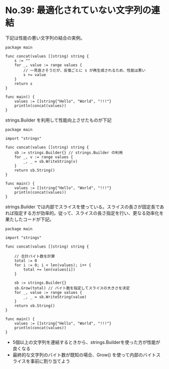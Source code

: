 # No.39: 最適化されていない文字列の連結

下記は性能の悪い文字列の結合の実例。

```golang
package main

func concat(values []string) string {
	s := ""
	for _, value := range values {
		// 一見良さそうだが、反復ごとに s が再生成されるため、性能は悪い
		s += value
	}
	return s
}

func main() {
	values := []string{"Hello", "World", "!!!"}
	println(concat(values))
}
```

strings.Builder を利用して性能向上させたものが下記

```golang
package main

import "strings"

func concat(values []string) string {
	sb := strings.Builder{} // strings.Builder の利用
	for _, v := range values {
		_, _ = sb.WriteString(v)
	}
	return sb.String()
}

func main() {
	values := []string{"Hello", "World", "!!!"}
	println(concat(values))
}

```

strings.Builder では内部でスライスを使っている。スライスの長さが固定長であれば指定する方が効率的。従って、スライスの長さ指定を行い、更なる効率化を果たしたコードが下記。

```golang
package main

import "strings"

func concat(values []string) string {

	// 合計バイト数を計算
	total := 0
	for i := 0; i < len(values); i++ {
		total += len(values[i])
	}

	sb := strings.Builder{}
	sb.Grow(total) // バイト数を指定してスライスの大きさを決定
	for _, value := range values {
		_, _ = sb.WriteString(value)
	}
	return sb.String()
}

func main() {
	values := []string{"Hello", "World", "!!!"}
	println(concat(values))
}

```

* 5個以上の文字列を連結するときから、strings.Builderを使った方が性能が良くなる
* 最終的な文字列のバイト数が既知の場合、Grow() を使って内部のバイトスライスを事前に割り当てよう
